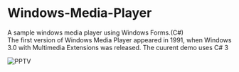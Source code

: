 # Windows-Media-Player
A sample windows media player using Windows Forms.(C#)<br>
The first version of Windows Media Player appeared in 1991, when Windows 3.0 with Multimedia Extensions was released.
The cuurent demo uses C# 3

![PPTV](https://user-images.githubusercontent.com/28431746/144294511-2889da73-e9b1-463b-84e1-15a9e9da6c47.JPG)
